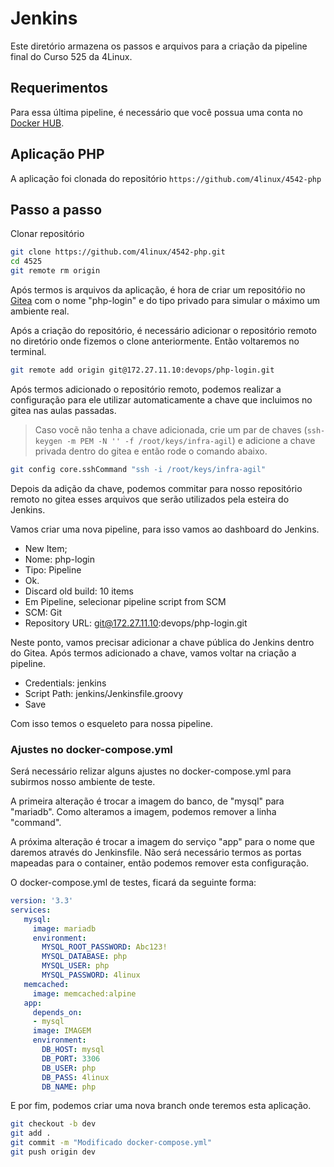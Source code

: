 # Jenkins

Este diretório armazena os passos e arquivos para a criação da pipeline final do Curso 525 da 4Linux.

## Requerimentos
Para essa última pipeline, é necessário que você possua uma conta no [Docker HUB](https://hub.docker.com/).

## Aplicação PHP
A aplicação foi clonada do repositório `https://github.com/4linux/4542-php`

## Passo a passo

Clonar repositório

```bash
git clone https://github.com/4linux/4542-php.git
cd 4525
git remote rm origin
```

Após termos is arquivos da aplicação, é hora de criar um repositóŕio no [Gitea](http://172.27.11.10:3000) com o nome "php-login" e do tipo privado para simular o máximo um ambiente real.

Após a criação do repositório, é necessário adicionar o repositório remoto no diretório onde fizemos o clone anteriormente. Então voltaremos no terminal.

```bash
git remote add origin git@172.27.11.10:devops/php-login.git
```

Após termos adicionado o repositório remoto, podemos realizar a configuração para ele utilizar automaticamente a chave que incluimos no gitea nas aulas passadas.

> Caso vocẽ não tenha a chave adicionada, crie um par de chaves (`ssh-keygen -m PEM -N '' -f /root/keys/infra-agil`) e adicione a chave privada dentro do gitea e então rode o comando abaixo.

```bash
git config core.sshCommand "ssh -i /root/keys/infra-agil"
```

Depois da adição da chave, podemos commitar para nosso repositório remoto no gitea esses arquivos que serão utilizados pela esteira do Jenkins.

Vamos criar uma nova pipeline, para isso vamos ao dashboard do Jenkins.
- New Item;
- Nome: php-login
- Tipo: Pipeline
- Ok.
- Discard old build: 10 items
- Em Pipeline, selecionar pipeline script from SCM
- SCM: Git
- Repository URL: git@172.27.11.10:devops/php-login.git

Neste ponto, vamos precisar adicionar a chave pública do Jenkins dentro do Gitea. Após termos adicionado a chave, vamos voltar na criação a pipeline.

- Credentials: jenkins
- Script Path: jenkins/Jenkinsfile.groovy
- Save

Com isso temos o esqueleto para nossa pipeline.

### Ajustes no docker-compose.yml

Será necessário relizar alguns ajustes no docker-compose.yml para subirmos nosso ambiente de teste.

A primeira alteração é trocar a imagem do banco, de "mysql" para "mariadb". Como alteramos a imagem, podemos remover a linha "command".

A próxima alteração é trocar a imagem do serviço "app" para o nome que daremos através do Jenkinsfile. Não será necessário termos as portas mapeadas para o container, então podemos remover esta configuração.

O docker-compose.yml de testes, ficará da seguinte forma:

```yaml
version: '3.3'
services:
   mysql:
     image: mariadb
     environment:
       MYSQL_ROOT_PASSWORD: Abc123!
       MYSQL_DATABASE: php
       MYSQL_USER: php
       MYSQL_PASSWORD: 4linux
   memcached:
     image: memcached:alpine
   app:
     depends_on:
     - mysql
     image: IMAGEM
     environment:
       DB_HOST: mysql
       DB_PORT: 3306
       DB_USER: php
       DB_PASS: 4linux
       DB_NAME: php
```

E por fim, podemos criar uma nova branch onde teremos esta aplicação.

```bash
git checkout -b dev
git add .
git commit -m "Modificado docker-compose.yml"
git push origin dev
```
